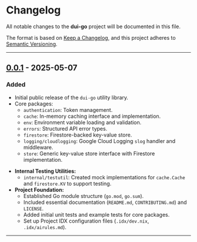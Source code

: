# Changelog

All notable changes to the **dui-go** project will be documented in this file.

The format is based on [Keep a Changelog](https://keepachangelog.com/en/1.0.0/),
and this project adheres to [Semantic Versioning](https://semver.org/spec/v2.0.0.html).

---

## [0.0.1] - 2025-05-07

### Added
- Initial public release of the `dui-go` utility library.
- Core packages:
    - `authentication`: Token management.
    - `cache`: In-memory caching interface and implementation.
    - `env`: Environment variable loading and validation.
    - `errors`: Structured API error types.
    - `firestore`: Firestore-backed key-value store.
    - `logging/cloudlogging`: Google Cloud Logging `slog` handler and middleware.
    - `store`: Generic key-value store interface with Firestore implementation.
*   **Internal Testing Utilities:**
    *   `internal/testutil`: Created mock implementations for `cache.Cache` and `firestore.KV` to support testing.
*   **Project Foundation:**
    *   Established Go module structure (`go.mod`, `go.sum`).
    *   Included essential documentation (`README.md`, `CONTRIBUTING.md`) and `LICENSE`.
    *   Added initial unit tests and example tests for core packages.
    *   Set up Project IDX configuration files (`.idx/dev.nix`, `.idx/airules.md`).

---

<!--
Link Definitions - Add the new one when tagging a new version.
The first entry (Unreleased) would typically look like this:
## [Unreleased]

[Unreleased]: https://github.com/duizendstra/dui-go/compare/v0.0.1...HEAD
-->
[0.0.1]: https://github.com/duizendstra/dui-go/releases/tag/v0.0.1